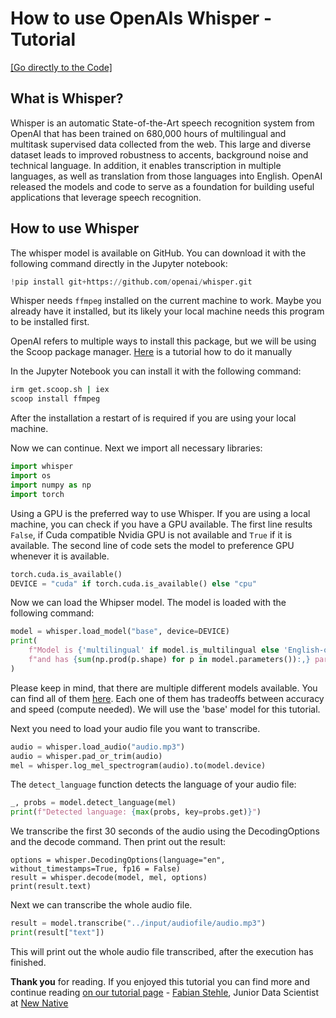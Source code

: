 # How to use OpenAIs Whisper - Tutorial

[[Go directly to the Code]](https://github.com/lablab-ai/How-to-use-OpenAIs-Whisper-Tutorial/blob/main/whisper-tutorial.ipynb)
## What is Whisper?

Whisper is an automatic State-of-the-Art speech recognition system from OpenAI that has been trained on 680,000 hours 
of multilingual and multitask supervised data collected from the web. This large and diverse 
dataset leads to improved robustness to accents, background noise and technical language. In 
addition, it enables transcription in multiple languages, as well as translation from those 
languages into English. OpenAI released the models and code to serve as a foundation for building useful
applications that leverage speech recognition. 

## How to use Whisper

The whisper model is available on GitHub. You can download it with the following command directly in the Jupyter notebook:

```python
!pip install git+https://github.com/openai/whisper.git 
```

Whisper needs `ffmpeg` installed on the current machine to work. Maybe you already have it installed, 
but its likely your local machine needs this program to be installed first. 

OpenAI refers to multiple ways to install this package, but we will be using the Scoop package manager.
 [Here](https://www.wikihow.com/Install-FFmpeg-on-Windows) is a tutorial
how to do it manually

In the Jupyter Notebook you can install it with the following command:

```bash
irm get.scoop.sh | iex
scoop install ffmpeg
```

After the installation a restart of is required if you are using your local machine.

Now we can continue. Next we import all necessary libraries:

```python
import whisper
import os
import numpy as np
import torch
```

Using a GPU is the preferred way to use Whisper. If you are using a local machine, you can check 
if you have a GPU available. 
The first line results `False`, if Cuda compatible Nvidia GPU is not available and `True` if it 
is available. The second line of 
code sets the model to preference GPU whenever it is available.

```python
torch.cuda.is_available()
DEVICE = "cuda" if torch.cuda.is_available() else "cpu"
```

Now we can load the Whipser model. The model is loaded with the following command:

```python
model = whisper.load_model("base", device=DEVICE)
print(
    f"Model is {'multilingual' if model.is_multilingual else 'English-only'} "
    f"and has {sum(np.prod(p.shape) for p in model.parameters()):,} parameters."
)
```

Please keep in mind, that there are multiple different models available. You can find all of them 
[here](https://github.com/openai/whisper/blob/main/model-card.md).
Each one of them has tradeoffs between accuracy and speed (compute needed). We will use the 
'base' model for this tutorial.

Next you need to load your audio file you want to transcribe. 

```python
audio = whisper.load_audio("audio.mp3")
audio = whisper.pad_or_trim(audio)
mel = whisper.log_mel_spectrogram(audio).to(model.device)
```

The `detect_language` function detects the language of your audio file:

```python
_, probs = model.detect_language(mel)
print(f"Detected language: {max(probs, key=probs.get)}")
```

We transcribe the first 30 seconds of the audio using the DecodingOptions and the decode command. 
Then print out the result:

```pyhton
options = whisper.DecodingOptions(language="en", without_timestamps=True, fp16 = False)
result = whisper.decode(model, mel, options)
print(result.text)
```

Next we can transcribe the whole audio file.
  
```python
result = model.transcribe("../input/audiofile/audio.mp3")
print(result["text"])
```

This will print out the whole audio file transcribed, after the execution has finished.

**Thank you** for reading. If you enjoyed this tutorial you can find more and continue reading 
[on our tutorial page](https://lablab.ai/t/) - [Fabian Stehle](https://github.com/ezzcodeezzlife), 
Junior Data Scientist at [New Native](https://newnative.ai/)
